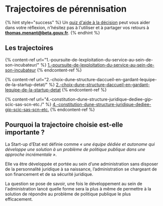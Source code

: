 # Trajectoires de pérennisation

{% hint style="success" %}
Un [quiz d'aide à la décision](https://startupdetat.typeform.com/to/N6rXqwFF) peut vous aider dans votre réflexion, n'hésitez pas à l'utiliser et à partager vos retours à **thomas.menant@beta.gouv.fr**.
{% endhint %}

## Les trajectoires

{% content-ref url="1.-poursuite-de-lexploitation-du-service-au-sein-de-son-incubateur/" %}
[1.-poursuite-de-lexploitation-du-service-au-sein-de-son-incubateur](1.-poursuite-de-lexploitation-du-service-au-sein-de-son-incubateur/)
{% endcontent-ref %}

{% content-ref url="2.-choix-dune-structure-daccueil-en-gardant-lequipe-de-la-startup-detat/" %}
[2.-choix-dune-structure-daccueil-en-gardant-lequipe-de-la-startup-detat](2.-choix-dune-structure-daccueil-en-gardant-lequipe-de-la-startup-detat/)
{% endcontent-ref %}

{% content-ref url="4.-constitution-dune-structure-juridique-dediee-gip-scic-sas-scn-etc./" %}
[4.-constitution-dune-structure-juridique-dediee-gip-scic-sas-scn-etc.](4.-constitution-dune-structure-juridique-dediee-gip-scic-sas-scn-etc./)
{% endcontent-ref %}

## Pourquoi la trajectoire choisie est-elle importante ?

La Start-up d’Etat est définie comme _« une équipe dédiée et autonome qui développe une solution à un problème de politique publique dans une approche incrémentale »_.

Elle va être développée et portée au sein d’une administration sans disposer de la personnalité juridique à sa naissance, l’administration se chargeant de son financement et de sa sécurité juridique.

La question se pose de savoir, une fois le développement au sein de l'administration lancé quelle forme sera la plus à même de permettre à la solution de répondre au problème de politique publique le plus efficacement.
